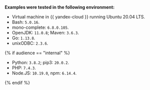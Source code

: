 **Examples were tested in the following environment:**

- Virtual machine in {{ yandex-cloud }} running Ubuntu 20.04 LTS.
- Bash: `5.0.16`.
- mono-complete: `6.8.0.105`.
- OpenJDK: `11.0.8`; Maven: `3.6.3`.
- Go: `1.13.8`.
- unixODBC: `2.3.6`.

{% if audience == "internal" %}

- Python: `3.8.2`; pip3: `20.0.2`.
- PHP: `7.4.3`.
- Node.JS: `10.19.0`, npm: `6.14.4`.

{% endif %}
